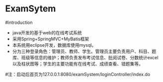 # ExamSytem
\#introduction
* java开发的基于web的在线考试系统  
* 采用Spring+SpringMVC+MyBatis框架  
* 本系统用eclipse开发，数据库使用mysql。  
* 分为三种登录角色：管理员、教师、学生。管理员主要负责用户、科目、题库、班级等信息的维护；教师负责发布考试信息、批阅试卷、分数统计excel以及柱状图等；学生的主要功能有在线考试、成绩查看、错题集等。

\#注：启动后首页为127.0.0.1:8080/examSystem/loginController/index.do

